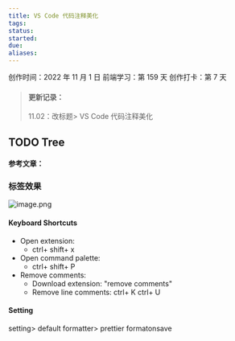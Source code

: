 ```yaml
---
title: VS Code 代码注释美化
tags: 
status: 
started: 
due: 
aliases: 
---
```

创作时间：2022 年 11 月 1 日
前端学习：第 159 天 
创作打卡：第 7 天

> #### 更新记录：
> 11.02：改标题> VS Code 代码注释美化

## TODO Tree
#### 参考文章： 
### 标签效果
![image.png](https://cdn.nlark.com/yuque/0/2022/png/29677165/1667289748464-2ea7b51f-b3af-48df-aa51-806963093ae1.png#clientId=uffcc32f4-2e46-4&crop=0&crop=0&crop=1&crop=1&from=paste&id=uebf886d9&margin=%5Bobject%20Object%5D&name=image.png&originHeight=726&originWidth=566&originalType=url&ratio=1&rotation=0&showTitle=false&size=58406&status=done&style=none&taskId=u0f31f807-d539-4228-a56b-458108b262b&title=)
#### Keyboard Shortcuts
- Open extension: 
   - ctrl+ shift+ x
- Open command palette:
   - ctrl+ shift+ P
- Remove comments:
   - Download extension: "remove comments"
   - Remove line comments: ctrl+ K ctrl+ U
#### Setting
setting> 
default formatter> prettier
formatonsave
